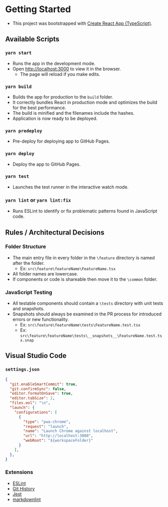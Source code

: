 # Getting Started

- This project was bootstrapped with [Create React App (TypeScript)](https://create-react-app.dev/docs/adding-typescript/).

## Available Scripts

### `yarn start`

- Runs the app in the development mode.
- Open [http://localhost:3000](http://localhost:3000) to view it in the browser.
  - The page will reload if you make edits.

### `yarn build`

- Builds the app for production to the `build` folder.
- It correctly bundles React in production mode and optimizes the build for the best performance.
- The build is minified and the filenames include the hashes.
- Application is now ready to be deployed.

### `yarn predeploy`

- Pre-deploy for deploying app to GitHub Pages.

### `yarn deploy`

- Deploy the app to GitHub Pages.

### `yarn test`

- Launches the test runner in the interactive watch mode.

### `yarn lint` or `yarn lint:fix`

- Runs ESLint to identify or fix problematic patterns found in JavaScript code.

## Rules / Architectural Decisions

### Folder Structure

- The main entry file in every folder in the `\feature` directory is named after the folder.
  - Ex: `src\feature\featureName\FeatureName.tsx`
- All folder names are lowercase.
- If components or code is shareable then move it to the `\common` folder.

### JavaScript Testing

- All testable components should contain a `\tests` directory with unit tests and snapshots.
- Snapshots should always be examined in the PR process for introduced errors or new functionality.
  - Ex: `src\feature\featureName\tests\FeatureName.test.tsx`
  - Ex: `src\feature\featureName\tests\__snapshots__\FeatureName.test.tsx.snap`

## Visual Studio Code

### `settings.json`

```json
{
  "git.enableSmartCommit": true,
  "git.confirmSync": false,
  "editor.formatOnSave": true,
  "editor.tabSize": 2,
  "files.eol": "\n",
  "launch": {
    "configurations": [
      {
        "type": "pwa-chrome",
        "request": "launch",
        "name": "Launch Chrome against localhost",
        "url": "http://localhost:3000",
        "webRoot": "${workspaceFolder}"
      }
    ],
  },
}
```

### Extensions

- [ESLint](https://marketplace.visualstudio.com/items?itemName=dbaeumer.vscode-eslint)
- [Git History](https://marketplace.visualstudio.com/items?itemName=donjayamanne.githistory)
- [Jest](https://marketplace.visualstudio.com/items?itemName=Orta.vscode-jest)
- [markdownlint](https://marketplace.visualstudio.com/items?itemName=DavidAnson.vscode-markdownlint)
